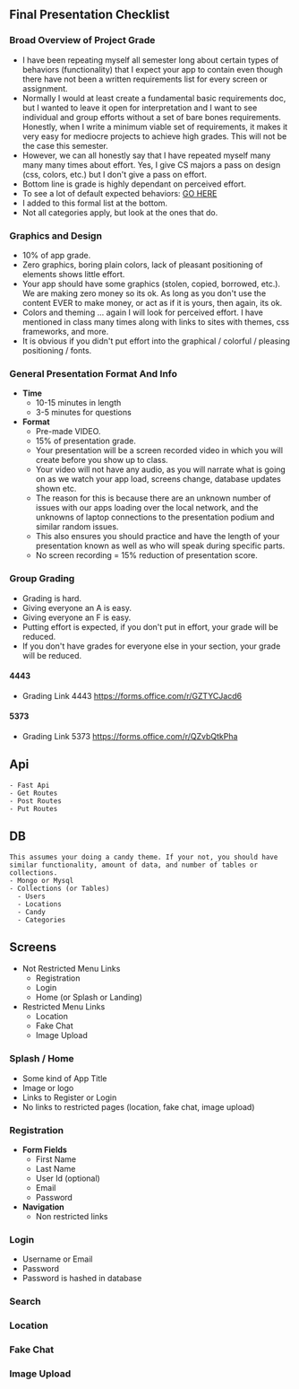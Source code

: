 ## Final Presentation Checklist

### Broad Overview of Project Grade

- I have been repeating myself all semester long about certain types of behaviors (functionality) that I expect your app to contain even though there have not been a written requirements list for every screen or assignment. 
- Normally I would at least create a fundamental basic requirements doc, but I wanted to leave it open for interpretation and I want to see individual and group efforts without a set of bare bones requirements. Honestly, when I write a minimum viable set of requirements, it makes it very easy for mediocre projects to achieve high grades. This will not be the case this semester. 
- However, we can all honestly say that I have repeated myself many many many times about effort. Yes, I give CS majors a pass on design (css, colors, etc.) but I don't give a pass on effort. 
- Bottom line is grade is highly dependant on perceived effort.
- To see a lot of default expected behaviors: [GO HERE](./expected_defaults.md)
- I added to this formal list at the bottom.
- Not all categories apply, but look at the ones that do.

### Graphics and Design

- 10% of app grade.
- Zero graphics, boring plain colors, lack of pleasant positioning of elements shows little effort.
- Your app should have some graphics (stolen, copied, borrowed, etc.). We are making zero money so its ok. As long as you don't use the content EVER to make money, or act as if it is yours, then again, its ok.
- Colors and theming ... again I will look for perceived effort. I have mentioned in class many times along with links to sites with themes, css frameworks, and more. 
- It is obvious if you didn't put effort into the graphical / colorful / pleasing positioning / fonts. 


### General Presentation Format And Info
- **Time**
  - 10-15 minutes in length
  - 3-5 minutes for questions
- **Format**
  - Pre-made VIDEO.
  - 15% of presentation grade.
  - Your presentation will be a screen recorded video in which you will create before you show up to class.
  - Your video will not have any audio, as you will narrate what is going on as we watch your app load, screens change, database updates shown etc.
  - The reason for this is because there are an unknown number of issues with our apps loading over the local network, and the unknowns of laptop connections to the presentation podium and similar random issues.
  - This also ensures you should practice and have the length of your presentation known as well as who will speak during specific parts.
  - No screen recording = 15% reduction of presentation score.
  
### Group Grading

- Grading is hard.
- Giving everyone an A is easy.
- Giving everyone an F is easy.
- Putting effort is expected, if you don't put in effort, your grade will be reduced.
- If you don't have grades for everyone else in your section, your grade will be reduced. 

#### 4443
- Grading Link 4443 https://forms.office.com/r/GZTYCJacd6

#### 5373
- Grading Link 5373 https://forms.office.com/r/QZvbQtkPha


## Api
    - Fast Api
    - Get Routes
    - Post Routes
    - Put Routes

## DB
    This assumes your doing a candy theme. If your not, you should have similar functionality, amount of data, and number of tables or collections.
    - Mongo or Mysql
    - Collections (or Tables)
      - Users
      - Locations
      - Candy
      - Categories

## Screens

- Not Restricted Menu Links
  - Registration
  - Login
  - Home (or Splash or Landing)
- Restricted Menu Links
  - Location
  - Fake Chat
  - Image Upload

### Splash / Home 

- Some kind of App Title
- Image or logo
- Links to Register or Login
- No links to restricted pages (location, fake chat, image upload)

### Registration

- **Form Fields**
  - First Name
  - Last Name
  - User Id (optional)
  - Email
  - Password
- **Navigation**
  - Non restricted links 

### Login

- Username or Email
- Password
- Password is hashed in database

### Search

### Location

### Fake Chat

### Image Upload
